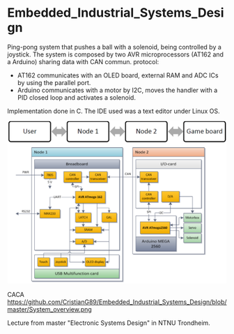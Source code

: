 # Embedded_Industrial_Systems_Design
Ping-pong system that pushes a ball with a solenoid, being controlled by a joystick.
The system is composed by two AVR microprocessors (AT162 and a Arduino) sharing data with CAN commun. protocol:
- AT162 communicates with an OLED board, external RAM and ADC ICs by using the parallel port.
- Arduino communicates with a motor by I2C, moves the handler with a PID closed loop and activates a solenoid.

Implementation done in C. The IDE used was a text editor under Linux OS.

![Alt text](/System_overview.png?raw=true "System overview")


CACA
https://github.com/CristianG89/Embedded_Industrial_Systems_Design/blob/master/System_overview.png

Lecture from master "Electronic Systems Design" in NTNU Trondheim.
